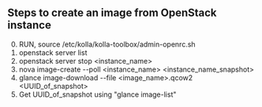 ## Steps to create an image from OpenStack instance
0) RUN, source /etc/kolla/kolla-toolbox/admin-openrc.sh
1) openstack server list
2) openstack server stop <instance_name>
3) nova image-create --poll <instance_name> <instance_name_snapshot>
4) glance image-download --file <image_name>.qcow2 <UUID_of_snapshot>
5) Get UUID_of_snapshot using \"glance image-list\"
